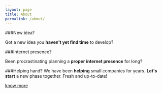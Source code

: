 ```yaml
---
layout: page
title: About
permalink: /about/
---
```

###New idea?

Got a new idea you **haven't yet find time** to develop?

###Internet presence?

Been procrastinating planning a **proper internet presence** for long?

###Helping hand?
We have been **helping** small companies for years.
**Let's start** a new phase together. Fresh and up-to-date!

[know more](mailto:rokmabox@gmail.com)
